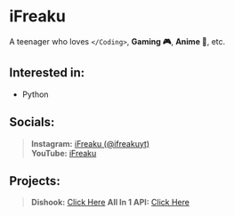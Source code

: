 # iFreaku
A teenager who loves `</Coding>`, **Gaming 🎮**, **Anime 🙌**, etc.
## Interested in:
- Python 
## Socials:
> **Instagram:** [iFreaku (@ifreakuyt)](https://www.instagram.com/ifreakuyt/)<br>
> **YouTube:** [iFreaku](https://www.youtube.com/channel/UCcIuJXUhGSWCbFKL3zDme3Q)
## Projects:
> **Dishook:** [Click Here](https://dishook.glique.repl.co/)
> **All In 1 API:** [Click Here](https://allin1-api.glique.repl.co/)
